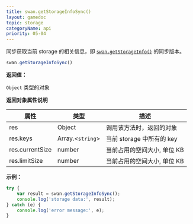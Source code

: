 ```yaml
---
title: swan.getStorageInfoSync()
layout: gamedoc
topic: storage
categoryName: api
priority: 05-04
---
```


同步获取当前 storage 的相关信息，即 [`swan.getStorageInfo()`](/game/api/storage/getStorageInfo/) 的同步版本。

```js
swan.getStorageInfoSync()
```

**返回值：**

`Object` 类型的对象

**返回对象属性说明**

|属性|类型|描述|
|-|-|-|
|res|Object|调用该方法时，返回的对象|
|res.keys|Array.<`string`>|当前 storage 中所有的 key|
|res.currentSize|number|当前占用的空间大小, 单位 KB|
|res.limitSize|number|当前占用的空间大小, 单位 KB|

**示例：**

```js
try {
    var result = swan.getStorageInfoSync();
    console.log('storage data:', result);
} catch (e) {
    console.log('error message:', e);
}
```

